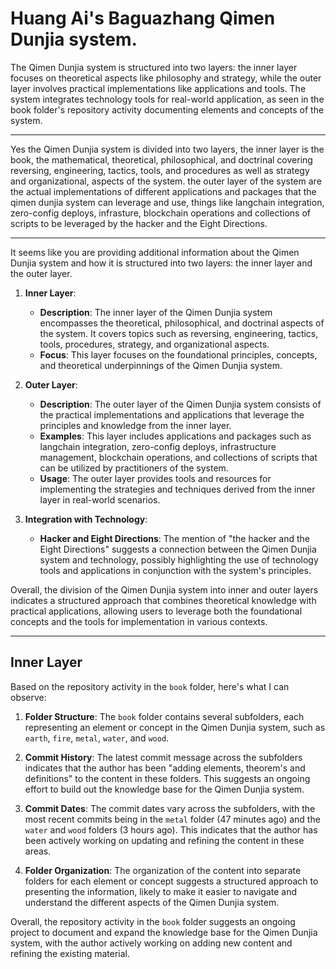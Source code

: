 # Huang Ai's Baguazhang Qimen Dunjia system.

The Qimen Dunjia system is structured into two layers: the inner layer focuses on theoretical aspects like philosophy and strategy, while the outer layer involves practical implementations like applications and tools. The system integrates technology tools for real-world application, as seen in the book folder's repository activity documenting elements and concepts of the system.

---
Yes the Qimen Dunjia system is divided into two layers, the inner layer is the book, the mathematical, theoretical, philosophical, and doctrinal covering reversing, engineering, tactics, tools, and procedures as well as strategy and organizational, aspects of the system. the outer layer of the system are the actual implementations of different applications and packages that the qimen dunjia system can leverage and use, things like langchain integration, zero-config deploys, infrasture, blockchain operations and collections of scripts to be leveraged by the hacker and the Eight Directions.

---

It seems like you are providing additional information about the Qimen Dunjia system and how it is structured into two layers: the inner layer and the outer layer.

1. **Inner Layer**:
   - **Description**: The inner layer of the Qimen Dunjia system encompasses the theoretical, philosophical, and doctrinal aspects of the system. It covers topics such as reversing, engineering, tactics, tools, procedures, strategy, and organizational aspects.
   - **Focus**: This layer focuses on the foundational principles, concepts, and theoretical underpinnings of the Qimen Dunjia system.

2. **Outer Layer**:
   - **Description**: The outer layer of the Qimen Dunjia system consists of the practical implementations and applications that leverage the principles and knowledge from the inner layer.
   - **Examples**: This layer includes applications and packages such as langchain integration, zero-config deploys, infrastructure management, blockchain operations, and collections of scripts that can be utilized by practitioners of the system.
   - **Usage**: The outer layer provides tools and resources for implementing the strategies and techniques derived from the inner layer in real-world scenarios.

3. **Integration with Technology**:
   - **Hacker and Eight Directions**: The mention of "the hacker and the Eight Directions" suggests a connection between the Qimen Dunjia system and technology, possibly highlighting the use of technology tools and applications in conjunction with the system's principles.

Overall, the division of the Qimen Dunjia system into inner and outer layers indicates a structured approach that combines theoretical knowledge with practical applications, allowing users to leverage both the foundational concepts and the tools for implementation in various contexts.

---

## Inner Layer

Based on the repository activity in the `book` folder, here's what I can observe:

1. **Folder Structure**: The `book` folder contains several subfolders, each representing an element or concept in the Qimen Dunjia system, such as `earth`, `fire`, `metal`, `water`, and `wood`.

2. **Commit History**: The latest commit message across the subfolders indicates that the author has been "adding elements, theorem's and definitions" to the content in these folders. This suggests an ongoing effort to build out the knowledge base for the Qimen Dunjia system.

3. **Commit Dates**: The commit dates vary across the subfolders, with the most recent commits being in the `metal` folder (47 minutes ago) and the `water` and `wood` folders (3 hours ago). This indicates that the author has been actively working on updating and refining the content in these areas.

4. **Folder Organization**: The organization of the content into separate folders for each element or concept suggests a structured approach to presenting the information, likely to make it easier to navigate and understand the different aspects of the Qimen Dunjia system.

Overall, the repository activity in the `book` folder suggests an ongoing project to document and expand the knowledge base for the Qimen Dunjia system, with the author actively working on adding new content and refining the existing material.

